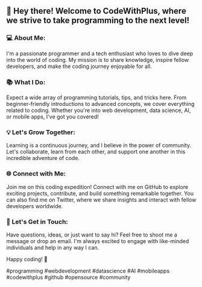 ## 👋 Hey there! Welcome to CodeWithPlus, where we strive to take programming to the next level!

### 💻 About Me:
I'm a passionate programmer and a tech enthusiast who loves to dive deep into the world of coding. My mission is to share knowledge, inspire fellow developers, and make the coding journey enjoyable for all.

### 📚 What I Do:
Expect a wide array of programming tutorials, tips, and tricks here. From beginner-friendly introductions to advanced concepts, we cover everything related to coding. Whether you're into web development, data science, AI, or mobile apps, I've got you covered!

### 💡 Let's Grow Together:
Learning is a continuous journey, and I believe in the power of community. Let's collaborate, learn from each other, and support one another in this incredible adventure of code.

### 🌐 Connect with Me:
Join me on this coding expedition! Connect with me on GitHub to explore exciting projects, contribute, and build something remarkable together. You can also find me on Twitter, where we share insights and interact with fellow developers worldwide.

### 📩 Let's Get in Touch:
Have questions, ideas, or just want to say hi? Feel free to shoot me a message or drop an email. I'm always excited to engage with like-minded individuals and help in any way I can.

Happy coding! 🚀

#programming #webdevelopment #datascience #AI #mobileapps #codewithplus #github #opensource #community
